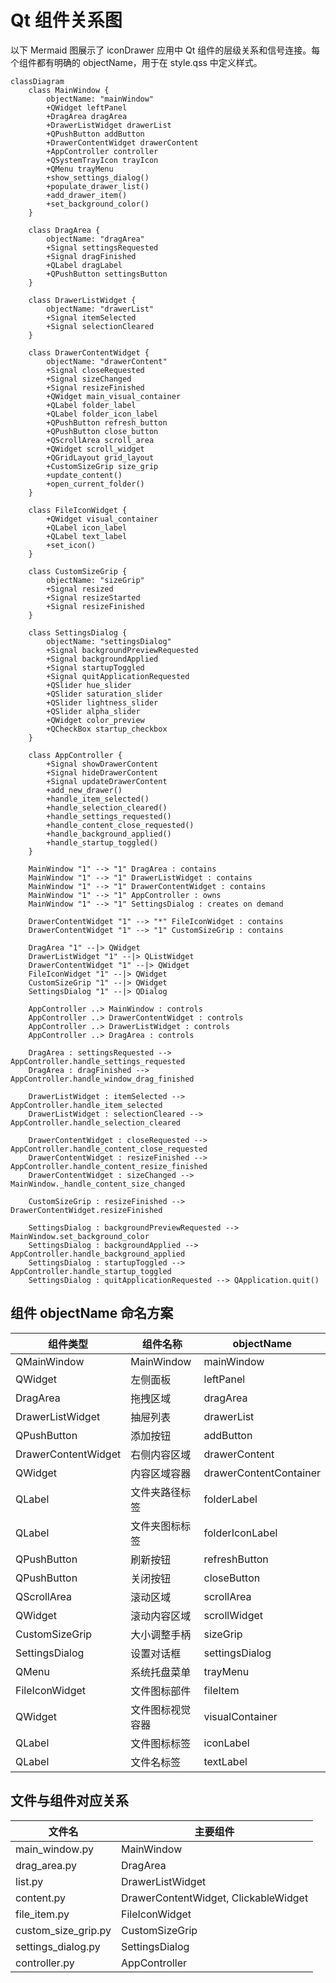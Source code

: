 # Qt 组件关系图

以下 Mermaid 图展示了 iconDrawer 应用中 Qt 组件的层级关系和信号连接。每个组件都有明确的 objectName，用于在 style.qss 中定义样式。

```mermaid
classDiagram
    class MainWindow {
        objectName: "mainWindow"
        +QWidget leftPanel
        +DragArea dragArea
        +DrawerListWidget drawerList
        +QPushButton addButton
        +DrawerContentWidget drawerContent
        +AppController controller
        +QSystemTrayIcon trayIcon
        +QMenu trayMenu
        +show_settings_dialog()
        +populate_drawer_list()
        +add_drawer_item()
        +set_background_color()
    }

    class DragArea {
        objectName: "dragArea"
        +Signal settingsRequested
        +Signal dragFinished
        +QLabel dragLabel
        +QPushButton settingsButton
    }

    class DrawerListWidget {
        objectName: "drawerList"
        +Signal itemSelected
        +Signal selectionCleared
    }

    class DrawerContentWidget {
        objectName: "drawerContent"
        +Signal closeRequested
        +Signal sizeChanged
        +Signal resizeFinished
        +QWidget main_visual_container
        +QLabel folder_label
        +QLabel folder_icon_label
        +QPushButton refresh_button
        +QPushButton close_button
        +QScrollArea scroll_area
        +QWidget scroll_widget
        +QGridLayout grid_layout
        +CustomSizeGrip size_grip
        +update_content()
        +open_current_folder()
    }

    class FileIconWidget {
        +QWidget visual_container
        +QLabel icon_label
        +QLabel text_label
        +set_icon()
    }

    class CustomSizeGrip {
        objectName: "sizeGrip"
        +Signal resized
        +Signal resizeStarted
        +Signal resizeFinished
    }

    class SettingsDialog {
        objectName: "settingsDialog"
        +Signal backgroundPreviewRequested
        +Signal backgroundApplied
        +Signal startupToggled
        +Signal quitApplicationRequested
        +QSlider hue_slider
        +QSlider saturation_slider
        +QSlider lightness_slider
        +QSlider alpha_slider
        +QWidget color_preview
        +QCheckBox startup_checkbox
    }

    class AppController {
        +Signal showDrawerContent
        +Signal hideDrawerContent
        +Signal updateDrawerContent
        +add_new_drawer()
        +handle_item_selected()
        +handle_selection_cleared()
        +handle_settings_requested()
        +handle_content_close_requested()
        +handle_background_applied()
        +handle_startup_toggled()
    }

    MainWindow "1" --> "1" DragArea : contains
    MainWindow "1" --> "1" DrawerListWidget : contains
    MainWindow "1" --> "1" DrawerContentWidget : contains
    MainWindow "1" --> "1" AppController : owns
    MainWindow "1" --> "1" SettingsDialog : creates on demand

    DrawerContentWidget "1" --> "*" FileIconWidget : contains
    DrawerContentWidget "1" --> "1" CustomSizeGrip : contains

    DragArea "1" --|> QWidget
    DrawerListWidget "1" --|> QListWidget
    DrawerContentWidget "1" --|> QWidget
    FileIconWidget "1" --|> QWidget
    CustomSizeGrip "1" --|> QWidget
    SettingsDialog "1" --|> QDialog

    AppController ..> MainWindow : controls
    AppController ..> DrawerContentWidget : controls
    AppController ..> DrawerListWidget : controls
    AppController ..> DragArea : controls

    DragArea : settingsRequested --> AppController.handle_settings_requested
    DragArea : dragFinished --> AppController.handle_window_drag_finished

    DrawerListWidget : itemSelected --> AppController.handle_item_selected
    DrawerListWidget : selectionCleared --> AppController.handle_selection_cleared

    DrawerContentWidget : closeRequested --> AppController.handle_content_close_requested
    DrawerContentWidget : resizeFinished --> AppController.handle_content_resize_finished
    DrawerContentWidget : sizeChanged --> MainWindow._handle_content_size_changed

    CustomSizeGrip : resizeFinished --> DrawerContentWidget.resizeFinished

    SettingsDialog : backgroundPreviewRequested --> MainWindow.set_background_color
    SettingsDialog : backgroundApplied --> AppController.handle_background_applied
    SettingsDialog : startupToggled --> AppController.handle_startup_toggled
    SettingsDialog : quitApplicationRequested --> QApplication.quit()
```

## 组件 objectName 命名方案

| 组件类型 | 组件名称 | objectName |
|---------|---------|------------|
| QMainWindow | MainWindow | mainWindow |
| QWidget | 左侧面板 | leftPanel |
| DragArea | 拖拽区域 | dragArea |
| DrawerListWidget | 抽屉列表 | drawerList |
| QPushButton | 添加按钮 | addButton |
| DrawerContentWidget | 右侧内容区域 | drawerContent |
| QWidget | 内容区域容器 | drawerContentContainer |
| QLabel | 文件夹路径标签 | folderLabel |
| QLabel | 文件夹图标标签 | folderIconLabel |
| QPushButton | 刷新按钮 | refreshButton |
| QPushButton | 关闭按钮 | closeButton |
| QScrollArea | 滚动区域 | scrollArea |
| QWidget | 滚动内容区域 | scrollWidget |
| CustomSizeGrip | 大小调整手柄 | sizeGrip |
| SettingsDialog | 设置对话框 | settingsDialog |
| QMenu | 系统托盘菜单 | trayMenu |
| FileIconWidget | 文件图标部件 | fileItem |
| QWidget | 文件图标视觉容器 | visualContainer |
| QLabel | 文件图标标签 | iconLabel |
| QLabel | 文件名标签 | textLabel |

## 文件与组件对应关系

| 文件名 | 主要组件 |
|-------|---------|
| main_window.py | MainWindow |
| drag_area.py | DragArea |
| list.py | DrawerListWidget |
| content.py | DrawerContentWidget, ClickableWidget |
| file_item.py | FileIconWidget |
| custom_size_grip.py | CustomSizeGrip |
| settings_dialog.py | SettingsDialog |
| controller.py | AppController |
